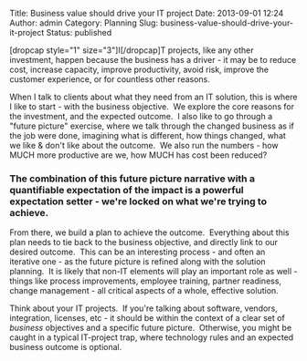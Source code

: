 Title: Business value should drive your IT project
Date: 2013-09-01 12:24
Author: admin
Category: Planning
Slug: business-value-should-drive-your-it-project
Status: published

[dropcap style="1" size="3"]I[/dropcap]T projects, like any other
investment, happen because the business has a driver - it may be to
reduce cost, increase capacity, improve productivity, avoid risk,
improve the customer experience, or for countless other reasons.

When I talk to clients about what they need from an IT solution, this is
where I like to start - with the business objective.  We explore the
core reasons for the investment, and the expected outcome.  I also like
to go through a "future picture" exercise, where we talk through the
changed business as if the job were done, imagining what is different,
how things changed, what we like & don't like about the outcome.  We
also run the numbers - how MUCH more productive are we, how MUCH has
cost been reduced?

### The combination of this future picture narrative with a quantifiable expectation of the impact is a powerful expectation setter - we're locked on what we're trying to achieve.

From there, we build a plan to achieve the outcome.  Everything about
this plan needs to tie back to the business objective, and directly link
to our desired outcome.  This can be an interesting process - and often
an iterative one - as the future picture is refined along with the
solution planning.  It is likely that non-IT elements will play an
important role as well - things like process improvements, employee
training, partner readiness, change management - all critical aspects of
a whole, effective solution.

Think about your IT projects.  If you're talking about software,
vendors, integration, licenses, etc - it should be within the context of
a clear set of *business* objectives and a specific future picture.
 Otherwise, you might be caught in a typical IT-project trap, where
technology rules and an expected business outcome is optional.
